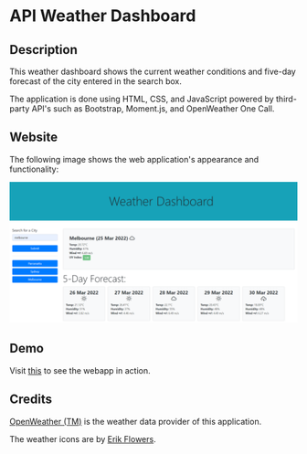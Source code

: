 # API Weather Dashboard

## Description

This weather dashboard shows the current weather conditions and five-day forecast of the city entered in the search box.

The application is done using HTML, CSS, and JavaScript powered by third-party API's such as Bootstrap, Moment.js, and OpenWeather One Call.

## Website

The following image shows the web application's appearance and functionality:

![The weather app includes a search option, a list of cities, and a five-day forecast and current weather conditions for Melbourne.](./Assets/img/website-demo.png)

## Demo

Visit [this](https://alainatividad.github.io/API-Weather_Dashboard/) to see the webapp in action.

## Credits

[OpenWeather (TM)](https://openweathermap.org) is the weather data provider of this application.

The weather icons are by [Erik Flowers](https://github.com/erikflowers/weather-icons).
